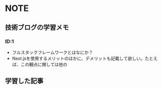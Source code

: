 # NOTE

## 技術ブログの学習メモ

<!-- 記事ID -->
### ID:1
- フルスタックフレームワークとはなにか？
- Next.jsを使用するメリットのほかに、デメリットも記載して欲しい。たとえば、この観点に関しては他の





<!-- 学習の記録 -->
## 学習した記事
